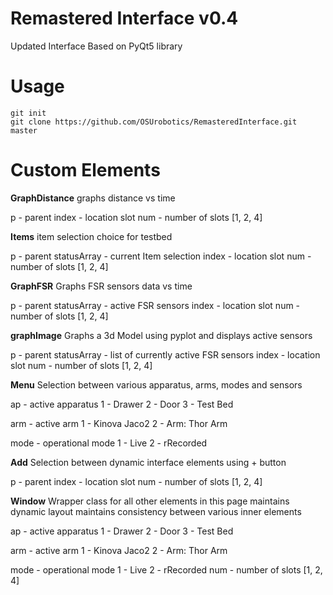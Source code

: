 # Remastered Interface v0.4 
Updated Interface Based on PyQt5 library

# Usage

```
git init 
git clone https://github.com/OSUrobotics/RemasteredInterface.git master

```

# Custom Elements 

**GraphDistance** 
graphs distance vs time 

p - parent 
index - location slot 
num - number of slots [1, 2, 4]


**Items**
item selection choice for testbed 

p - parent 
statusArray - current Item selection 
index - location slot 
num - number of slots [1, 2, 4]


**GraphFSR**
Graphs FSR sensors data vs time 

p - parent 
statusArray - active FSR sensors 
index - location slot 
num - number of slots [1, 2, 4]


**graphImage**
Graphs a 3d Model using pyplot and displays active sensors 

p - parent 
statusArray - list of currently active FSR sensors 
index - location slot 
 num - number of slots [1, 2, 4]


**Menu**
Selection between various apparatus, arms, modes and sensors 

ap - active apparatus 
  1 - Drawer 
  2 - Door 
  3 - Test Bed 

arm - active arm 
  1 - Kinova Jaco2
  2 - Arm: Thor Arm
  
mode - operational mode 
  1 - Live 
  2 - rRecorded


**Add** 
Selection between dynamic interface elements using + button 

p - parent 
index - location slot 
 num - number of slots [1, 2, 4]


**Window**
Wrapper class for all other elements in this page 
maintains dynamic layout
maintains consistency between various inner elements 

ap - active apparatus 
  1 - Drawer 
  2 - Door 
  3 - Test Bed 

arm - active arm 
  1 - Kinova Jaco2
  2 - Arm: Thor Arm
  
mode - operational mode 
  1 - Live 
  2 - rRecorded
 num - number of slots [1, 2, 4]
